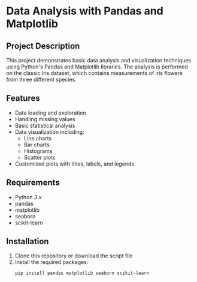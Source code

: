 # Data Analysis with Pandas and Matplotlib

## Project Description
This project demonstrates basic data analysis and visualization techniques using Python's Pandas and Matplotlib libraries. The analysis is performed on the classic Iris dataset, which contains measurements of iris flowers from three different species.

## Features
- Data loading and exploration
- Handling missing values
- Basic statistical analysis
- Data visualization including:
  - Line charts
  - Bar charts
  - Histograms
  - Scatter plots
- Customized plots with titles, labels, and legends

## Requirements
- Python 3.x
- pandas
- matplotlib
- seaborn
- scikit-learn

## Installation
1. Clone this repository or download the script file
2. Install the required packages:
   ```bash
   pip install pandas matplotlib seaborn scikit-learn
